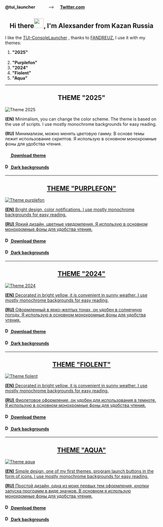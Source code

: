 **@tui_launcher**&nbsp;&nbsp;&nbsp;&nbsp;&nbsp;&nbsp;&nbsp;&nbsp;&nbsp;&nbsp;&nbsp;-->&nbsp;&nbsp;&nbsp;&nbsp;&nbsp;**[Twitter.com](https://twitter.com/tui_launcher)**<br>


<h2 align="center">Hi there<img src="https://github.com/alexgeorgchist/my_tui/raw/main/database/inf/Hi.gif" 
height="32"/>, I'm Alexsander<align="center"> from Kazan Russia</h2>

<p>I like the <a href="https://github.com/fandreuz/TUI-ConsoleLauncher" target="_blank">TUI-ConsoleLauncher</a> , thanks to <a href="https://github.com/fandreuz" target="_blank">FANDREUZ.</a> I use it with my themes: <p>
<ol>
<li><strong>"2025"</strong></li><br>
<li><strong>"Purplefon"</strong></li>
<li><strong>"2024"</strong></li>
<li><strong>"Fiolent"</strong></li>
<li><strong>"Aqua"</strong></li>
</ol>

<hr>
<h2 align="center">THEME "2025"</h2>
<img src="https://github.com/alexgeorgchist/my_tui/raw/main/database/inf/theme2025red.jpg" alt="Theme 2025">
<p><strong>(EN)</strong> Minimalism, you can change the color scheme. The theme is based on the use of scripts. I use mostly monochrome backgrounds for easy reading.</p>
<p><strong>(RU)</strong> Минимализм, можно менять цветовую гамму. В основе темы лежит использование скриптов. Я использую в основном монохромные фоны для удобства чтения.</p>
<h4><a href="https://github.com/alexgeorgchist/my_tui/raw/main/database/themes/2025.zip" target="_blank"><img src="https://github.com/alexgeorgchist/my_tui/raw/main/database/inf/load.PNG" height="16 alt="Download theme"/>   Download theme</h4>
<h4><a href="https://github.com/alexgeorgchist/my_tui/raw/main/database/inf/dark_backgrnds.zip" target="_blank"><img src="https://github.com/alexgeorgchist/my_tui/raw/main/database/inf/load.PNG" height="16" alt="Download backgrounds"/>   Dark backgrounds</h4>


<hr>
<h2 align="center">THEME "PURPLEFON"</h2>
<img src="https://github.com/alexgeorgchist/my_tui/raw/main/database/inf/purplefon.jpg" alt="Theme purplefon">
<p><strong>(EN)</strong> Bright design, color notifications. I use mostly monochrome backgrounds for easy reading.</p>
<p><strong>(RU)</strong> Яркий дизайн, цветные уведомления. Я использую в основном монохромные фоны для удобства чтения.</p>
<h4><a href="https://github.com/alexgeorgchist/my_tui/raw/main/database/themes/purplefon.zip" target="_blank"><img src="https://github.com/alexgeorgchist/my_tui/raw/main/database/inf/load.PNG" height="16" alt="Download theme"/>   Download theme</h4>
<h4><a href="https://github.com/alexgeorgchist/my_tui/raw/main/database/inf/dark_backgrnds.zip" target="_blank"><img src="https://github.com/alexgeorgchist/my_tui/raw/main/database/inf/load.PNG" height="16" alt="Download backgrounds"/>   Dark backgrounds</h4>


<hr>
<h2 align="center">THEME "2024"</h2>
<img src="https://github.com/alexgeorgchist/my_tui/raw/main/database/inf/2024.jpg" alt="Theme 2024">
<p><strong>(EN)</strong> Decorated in bright yellow, it is convenient in sunny weather. I use mostly monochrome backgrounds for easy reading.</p>
<p><strong>(RU)</strong> Оформленный в ярко-желтых тонах, он удобен в солнечную погоду. Я использую в основном монохромные фоны для удобства чтения.</p>
<h4><a href="https://github.com/alexgeorgchist/my_tui/raw/main/database/themes/2024.zip" target="_blank"><img src="https://github.com/alexgeorgchist/my_tui/raw/main/database/inf/load.PNG" height="16" alt="Download theme"/>   Download theme</h4>
<h4><a href="https://github.com/alexgeorgchist/my_tui/raw/main/database/inf/dark_backgrnds.zip" target="_blank"><img src="https://github.com/alexgeorgchist/my_tui/raw/main/database/inf/load.PNG" height="16" alt="Download background"/>   Dark backgrounds</h4>


<hr>
<h2 align="center">THEME "FIOLENT"</h2>
<img src="https://github.com/alexgeorgchist/my_tui/raw/main/database/inf/fiolent.jpg" alt="Theme fiolent">
<p><strong>(EN)</strong/> Decorated in bright yellow, it is convenient in sunny weather. I use mostly monochrome backgrounds for easy reading.</p>
<p><strong>(RU)</strong> Фиолетовое оформление, он удобен для использования в темноте. Я использую в основном монохромные фоны для удобства чтения.</p>
<h4><a href="https://github.com/alexgeorgchist/my_tui/raw/main/database/themes/fiolent.zip" target="_blank"><img src="https://github.com/alexgeorgchist/my_tui/raw/main/database/inf/load.PNG" height="16" alt="Downlad theme"/>   Download theme</h4>
<h4><a href="https://github.com/alexgeorgchist/my_tui/raw/main/database/inf/dark_backgrnds.zip" target="_blank"><img src="https://github.com/alexgeorgchist/my_tui/raw/main/database/inf/load.PNG" height="16" alt="Download backgrounds"/>   Dark backgrounds</h4>


<hr>
<h2 align="center">THEME "AQUA"</h2>
<img src="https://github.com/alexgeorgchist/my_tui/raw/main/database/inf/aqua.jpg" alt="Theme aqua">
<p><strong>(EN)</strong> Simple design, one of my first themes, program launch buttons in the form of icons. I use mostly monochrome backgrounds for easy reading.</p>
<p><strong>(RU)</strong> Простой дизайн, одна из моих первых тем оформления, кнопки запуска программ в виде значков. В основном я использую монохромные фоны для удобства чтения.</p>
<h4><a href="https://github.com/alexgeorgchist/my_tui/raw/main/database/themes/aqua.zip" target="_blank"><img src="https://github.com/alexgeorgchist/my_tui/raw/main/database/inf/load.PNG" height="16" alt="Download theme"/>   Download theme</h4>
<h4><a href="https://github.com/alexgeorgchist/my_tui/raw/main/database/inf/dark_backgrnds.zip" target="_blank"><img src="https://github.com/alexgeorgchist/my_tui/raw/main/database/inf/load.PNG" height="16" alt="Download backgrounds"/>   Dark backgrounds</h4>
